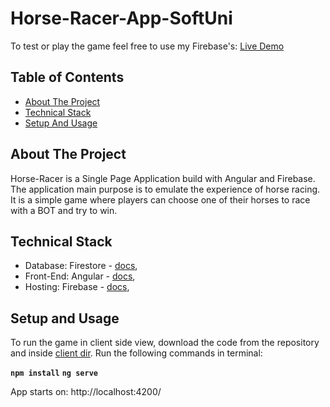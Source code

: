 # Horse-Racer-App-SoftUni
To test or play the game feel free to use my Firebase's: [Live Demo](https://horse-racer-e2e5b.web.app/)

## Table of Contents
- [About The Project](#about-the-project)
- [Technical Stack](#technical-stack)
- [Setup And Usage](#setup-and-usage)

## About The Project
Horse-Racer is a Single Page Application build with Angular and Firebase.
The application main purpose is to emulate the experience of horse racing. It is a simple game where players can choose one of their horses to race with a BOT and try to win.

## Technical Stack
- Database: Firestore - [docs](https://firebase.google.com/docs/firestore),
- Front-End: Angular - [docs](https://angular.io/docs),
- Hosting: Firebase - [docs](https://firebase.google.com/docs/hosting),

## Setup and Usage
To run the game in client side view, download the code from the repository and inside [client dir](https://github.com/KostaKostov15/Horse-Racer/tree/main/client).
Run the following commands in terminal:

**`
npm install
`**
**`
ng serve
`**

App starts on: http://localhost:4200/
